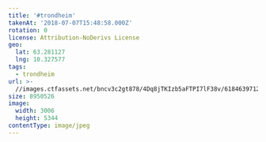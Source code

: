 ```yaml
---
title: '#trondheim'
takenAt: '2018-07-07T15:48:58.000Z'
rotation: 0
license: Attribution-NoDerivs License
geo:
  lat: 63.281127
  lng: 10.327577
tags:
  - trondheim
url: >-
  //images.ctfassets.net/bncv3c2gt878/4Dq8jTKIzb5aFTPI7lF38v/61846397122bf0ca04c878cb23d6d3d5/trondheim_28394207217_o
size: 8950526
image:
  width: 3006
  height: 5344
contentType: image/jpeg
---
```


